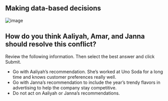 ## Making data-based decisions

![image](https://github.com/adeleke123/Mckinsey-Forward-Program/assets/51156057/776f181f-03bb-4bde-a22f-b7f0afe9039b)


## How do you think Aaliyah, Amar, and Janna should resolve this conflict?


Review the following information. Then select the best answer and click Submit.

+ Go with Aaliyah’s recommendation. She’s worked at Uno Soda for a long time and knows customer preferences really well.
+ Go with Janna’s recommendation to include the year’s trendy flavors in advertising to help the company stay competitive.
+ Do not act on Aaliyah or Janna’s recommendations.


